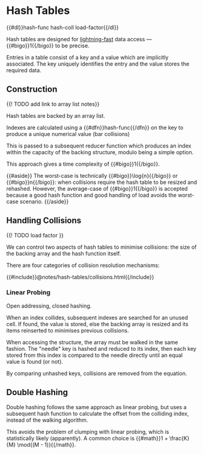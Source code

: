 # Hash Tables

{{#dl}}hash-func hash-coll load-factor{{/dl}}

Hash tables are designed for
[lightning-fast](https://www.youtube.com/watch?v=imO-mrsdLcs&t=12s) data access
&mdash; {{#bigo}}1{{/bigo}} to be precise.

Entries in a table consist of a key and a value which are implicitly
associated. The key uniquely identifies the entry and the value stores the
required data.

## Construction

{{! TODO add link to array list notes}}

Hash tables are backed by an array list.

Indexes are calculated using a {{#dfn}}hash-func{{/dfn}} on the key to produce
a unique numerical value (bar collisions)

This is passed to a subsequent reducer function which produces an index within
the capacity of the backing structure, modulo being a simple option.

This approach gives a time complexity of {{#bigo}}1{{/bigo}}.

{{#aside}} The worst-case is technically {{#bigo}}\log{n}{{/bigo}} or
{{#bigo}}n{{/bigo}}: when collisions require the hash table to be resized and
rehashed. However, the average-case of {{#bigo}}1{{/bigo}} is accepted because
a good hash function and good handling of load avoids the worst-case scenario.
{{/aside}}

## Handling Collisions

{{! TODO load factor }}

We can control two aspects of hash tables to minimise collisions: the size of
the backing array and the hash function itself.

There are four categories of collision resolution mechanisms:

{{#include}}@notes/hash-tables/collisions.html{{/include}}

### Linear Probing

Open addressing, closed hashing.

When an index collides, subsequent indexes are searched for an unused cell. If
found, the value is stored, else the backing array is resized and its items
reinserted to minimises previous collisions.

When accessing the structure, the array must be walked in the same fashion. The
"needle" key is hashed and reduced to its index, then each key stored from this
index is compared to the needle directly until an equal value is found (or
not).

By comparing unhashed keys, collisions are removed from the equation.

## Double Hashing

Double hashing follows the same approach as linear probing, but uses a
subsequent hash function to calculate the offset from the colliding index,
instead of the walking algorithm.

This avoids the problem of clumping with linear probing, which is statistically
likely (apparently). A common choice is {{#math}}1 + \frac{K}{M} \mod{(M - 1)}{{/math}}.

